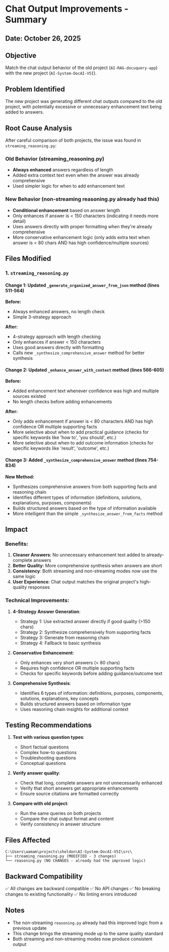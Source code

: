 # Chat Output Improvements - Summary

## Date: October 26, 2025

## Objective
Match the chat output behavior of the old project (`AI-RAG-docuquery-app`) with the new project (`AI-System-DocAI-V5I`).

## Problem Identified
The new project was generating different chat outputs compared to the old project, with potentially excessive or unnecessary enhancement text being added to answers.

## Root Cause Analysis
After careful comparison of both projects, the issue was found in `streaming_reasoning.py`:

### Old Behavior (streaming_reasoning.py)
- **Always enhanced** answers regardless of length
- Added extra context text even when the answer was already comprehensive
- Used simpler logic for when to add enhancement text

### New Behavior (non-streaming reasoning.py already had this)
- **Conditional enhancement** based on answer length
- Only enhances if answer is < 150 characters (indicating it needs more detail)
- Uses answers directly with proper formatting when they're already comprehensive
- More conservative enhancement logic (only adds extra text when answer is < 80 chars AND has high confidence/multiple sources)

## Files Modified

### 1. `streaming_reasoning.py`

#### Change 1: Updated `_generate_organized_answer_from_json` method (lines 511-564)
**Before:**
- Always enhanced answers, no length check
- Simple 3-strategy approach

**After:**
- 4-strategy approach with length checking
- Only enhances if answer < 150 characters
- Uses good answers directly with formatting
- Calls new `_synthesize_comprehensive_answer` method for better synthesis

#### Change 2: Updated `_enhance_answer_with_context` method (lines 566-605)
**Before:**
- Added enhancement text whenever confidence was high and multiple sources existed
- No length checks before adding enhancements

**After:**
- Only adds enhancement if answer is < 80 characters AND has high confidence OR multiple supporting facts
- More selective about when to add practical guidance (checks for specific keywords like 'how to', 'you should', etc.)
- More selective about when to add outcome information (checks for specific keywords like 'result', 'outcome', etc.)

#### Change 3: Added `_synthesize_comprehensive_answer` method (lines 754-834)
**New Method:**
- Synthesizes comprehensive answers from both supporting facts and reasoning chain
- Identifies different types of information (definitions, solutions, explanations, purposes, components)
- Builds structured answers based on the type of information available
- More intelligent than the simple `_synthesize_answer_from_facts` method

## Impact

### Benefits:
1. **Cleaner Answers**: No unnecessary enhancement text added to already-complete answers
2. **Better Quality**: More comprehensive synthesis when answers are short
3. **Consistency**: Both streaming and non-streaming modes now use the same logic
4. **User Experience**: Chat output matches the original project's high-quality responses

### Technical Improvements:
1. **4-Strategy Answer Generation**:
   - Strategy 1: Use extracted answer directly if good quality (>150 chars)
   - Strategy 2: Synthesize comprehensively from supporting facts
   - Strategy 3: Generate from reasoning chain
   - Strategy 4: Fallback to basic synthesis

2. **Conservative Enhancement**:
   - Only enhances very short answers (< 80 chars)
   - Requires high confidence OR multiple supporting facts
   - Checks for specific keywords before adding guidance/outcome text

3. **Comprehensive Synthesis**:
   - Identifies 6 types of information: definitions, purposes, components, solutions, explanations, key concepts
   - Builds structured answers based on information type
   - Uses reasoning chain insights for additional context

## Testing Recommendations

1. **Test with various question types**:
   - Short factual questions
   - Complex how-to questions
   - Troubleshooting questions
   - Conceptual questions

2. **Verify answer quality**:
   - Check that long, complete answers are not unnecessarily enhanced
   - Verify that short answers get appropriate enhancements
   - Ensure source citations are formatted correctly

3. **Compare with old project**:
   - Run the same queries on both projects
   - Compare the chat output format and content
   - Verify consistency in answer structure

## Files Affected

```
C:\Users\aamam\projects\sheldon\AI-System-DocAI-V5I\src\
├── streaming_reasoning.py (MODIFIED - 3 changes)
└── reasoning.py (NO CHANGES - already had the improved logic)
```

## Backward Compatibility

✅ All changes are backward compatible
✅ No API changes
✅ No breaking changes to existing functionality
✅ No linting errors introduced

## Notes

- The non-streaming `reasoning.py` already had this improved logic from a previous update
- This change brings the streaming mode up to the same quality standard
- Both streaming and non-streaming modes now produce consistent output

